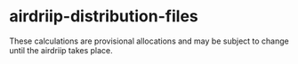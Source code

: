 # airdriip-distribution-files

These calculations are provisional allocations and may be subject to change until the airdriip takes place.